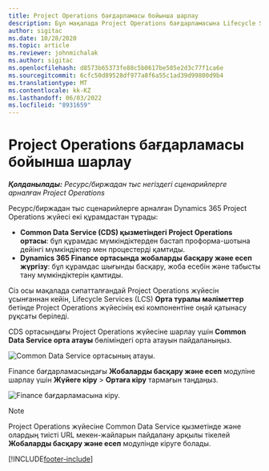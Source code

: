 ```yaml
---
title: Project Operations бағдарламасы бойынша шарлау
description: Бұл мақалада Project Operations бағдарламасына Lifecycle Services жүйесі арқылы кіру туралы ақпарат берілген.
author: sigitac
ms.date: 10/28/2020
ms.topic: article
ms.reviewer: johnmichalak
ms.author: sigitac
ms.openlocfilehash: d8573b65373fe88c5b0617be585e2d3c77f1ca6e
ms.sourcegitcommit: 6cfc50d89528df977a8f6a55c1ad39d99800d9b4
ms.translationtype: MT
ms.contentlocale: kk-KZ
ms.lasthandoff: 06/03/2022
ms.locfileid: "8931659"
---
```

# <a name="navigate-project-operations"></a>Project Operations бағдарламасы бойынша шарлау

_**Қолданылады:** Ресурс/биржадан тыс негіздегі сценарийлерге арналған Project Operations_



Ресурс/биржадан тыс сценарийлерге арналған Dynamics 365 Project Operations жүйесі екі құрамдастан тұрады: 

 - **Common Data Service (CDS) қызметіндегі Project Operations ортасы**: бұл құрамдас мүмкіндіктерден бастап проформа-шотына дейінгі мүмкіндіктер мен процестерді қамтиды. 
 - **Dynamics 365 Finance ортасында жобаларды басқару және есеп жүргізу**: бұл құрамдас шығынды басқару, жоба есебін және табысты тану мүмкіндіктерін қамтиды. 

Сіз осы мақалада сипатталғандай Project Operations жүйесін ұсынғаннан кейін, Lifecycle Services (LCS) **Орта туралы мәліметтер** бетінде Project Operations жүйесінің екі компонентіне оңай қатынасу рұқсаты беріледі.  

CDS ортасындағы Project Operations жүйесіне шарлау үшін **Common Data Service орта атауы** бөліміндегі орта атауын пайдаланыңыз. 

  ![Common Data Service ортасының атауы.](./media/environment-name.PNG)

Finance бағдарламасындағы **Жобаларды басқару және есеп** модуліне шарлау үшін **Жүйеге кіру** > **Ортаға кіру** тармағын таңдаңыз.  

   ![Finance бағдарламасына кіру.](./media/environment-login.PNG)

> [!NOTE]
> Project Operations жүйесіне Common Data Service қызметінде және олардың тиісті URL мекен-жайларын пайдалану арқылы тікелей **Жобаларды басқару және есеп** модулінде кіруге болады. 


[!INCLUDE[footer-include](../includes/footer-banner.md)]